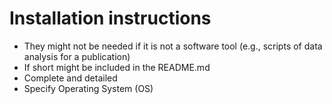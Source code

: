 # Installation instructions

- They might not be needed if it is not a software tool (e.g., scripts of data analysis for a publication)
- If short might be included in the README.md
- Complete and detailed
- Specify Operating System (OS)